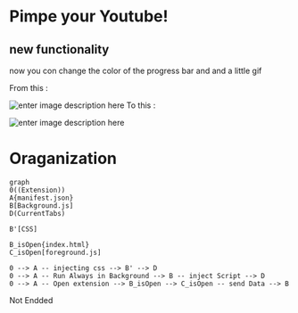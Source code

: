 # Pimpe your Youtube!

## new functionality 
now you con change the color of the progress bar and and a little gif

 From this :
 
![enter image description here](https://zupimages.net/up/23/05/tmbq.png)
To this :

![enter image description here](https://zupimages.net/up/23/05/bctx.png)

# Oraganization

```mermaid
graph 
0((Extension))
A{manifest.json}
B[Background.js]
D(CurrentTabs)

B'[CSS]

B_isOpen{index.html}
C_isOpen[foreground.js]

0 --> A -- injecting css --> B' --> D
0 --> A -- Run Always in Background --> B -- inject Script --> D
0 --> A -- Open extension --> B_isOpen --> C_isOpen -- send Data --> B
```

Not Endded
